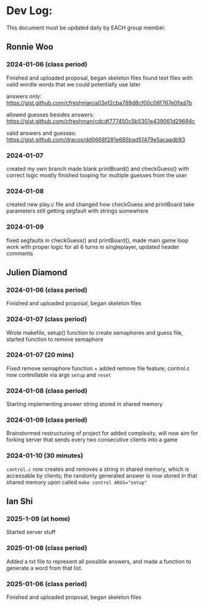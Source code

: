 # Dev Log:

This document must be updated daily by EACH group member.

## Ronnie Woo

### 2024-01-06 (class period)
Finished and uploaded proposal, began skeleton files
found text files with valid wordle words that we could potentially use later

answers only: https://gist.github.com/cfreshman/a03ef2cba789d8cf00c08f767e0fad7b

allowed guesses besides answers: https://gist.github.com/cfreshman/cdcdf777450c5b5301e439061d29694c 

valid answers and guesses: https://gist.github.com/dracos/dd0668f281e685bad51479e5acaadb93

### 2024-01-07
created my own branch
made blank printBoard() and checkGuess() with correct logic
mostly finished looping for multiple guesses from the user

### 2024-01-08
created new play.c file and changed how checkGuess and printBoard take parameters
still getting segfault with strings somewhere

### 2024-01-09
fixed segfaults in checkGuess() and printBoard(), made main game loop work with proper logic for all 6 turns in singleplayer, updated header comments

## Julien Diamond

### 2024-01-06 (class period)
Finished and uploaded proposal, began skeleton files

### 2024-01-07 (class period)
Wrote makefile, setup() function to create semaphores and guess file, started function to remove semaphore

### 2024-01-07 (20 mins)
Fixed remove semaphore function + added remove file feature, control.c now controllable via args `setup` and `reset`

### 2024-01-08 (class period)
Starting implementing answer string stored in shared memory

### 2024-01-09 (class period)
Brainstormed restructuring of project for added complexity, will now aim for forking server that sends every two consecutive clients into a game

### 2024-01-10 (30 minutes)
`control.c` now creates and removes a string in shared memory, which is accessable by clients; the randomly generated answer is now stored in that shared memory upon called `make control ARGS="setup"`

## Ian Shi

### 2025-1-09 (at home)
Started server stuff

### 2025-01-08 (class period)

Added a txt file to represent all possible answers, and made a function to generate a word from that list.

### 2025-01-06 (class period)
Finished and uploaded proposal, began skeleton files
